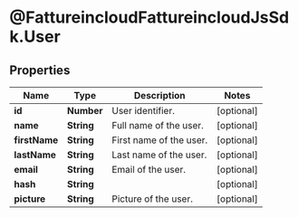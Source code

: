 # @FattureincloudFattureincloudJsSdk.User

## Properties

Name | Type | Description | Notes
------------ | ------------- | ------------- | -------------
**id** | **Number** | User identifier. | [optional] 
**name** | **String** | Full name of the user. | [optional] 
**firstName** | **String** | First name of the user. | [optional] 
**lastName** | **String** | Last name of the user. | [optional] 
**email** | **String** | Email of the user. | [optional] 
**hash** | **String** |  | [optional] 
**picture** | **String** | Picture of the user. | [optional] 


